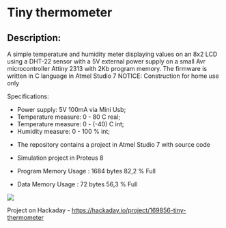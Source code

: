 # Tiny thermometer
## Description: 
A simple temperature and humidity meter displaying values on an 8x2 LCD using a DHT-22 sensor with a 5V external power supply
on a small Avr microcontroller Attiny 2313 with 2Kb program memory. The firmware is written in C language in Atmel Studio 7
NOTICE: Construction for home use only

Specifications:
- Power supply: 5V 100mA via Mini Usb;
- Temperature measure: 0 - 80 C real;
- Temperature measure: 0 - (-40) C int;
- Humidity measure: 0 - 100 % int;

* The repository contains a project in Atmel Studio 7 with source code
* Simulation project in Proteus 8

* Program Memory Usage 	:	1684 bytes   82,2 % Full
* Data Memory Usage 		:	72 bytes   56,3 % Full

![](https://habrastorage.org/webt/wm/uf/z5/wmufz5xjcxuew-huxw3ny3s3f6g.jpeg)

Project on Hackaday - https://hackaday.io/project/169856-tiny-thermometer
